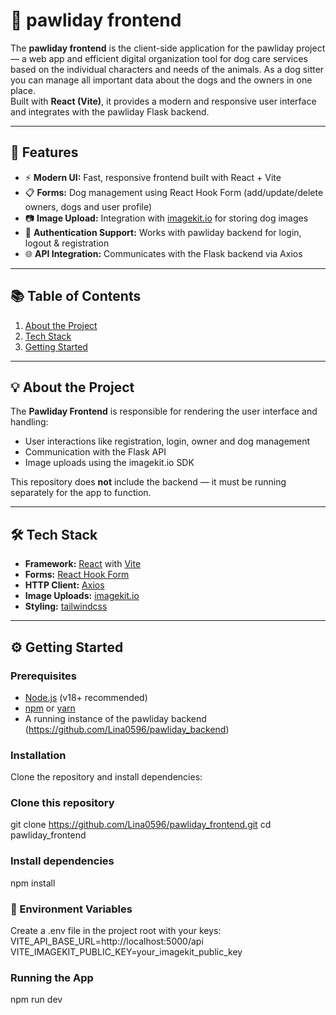 # 🐾 pawliday frontend

The **pawliday frontend** is the client-side application for the pawliday project — a web app and efficient digital organization tool for dog care services based on the individual characters and needs of the animals. As a dog sitter you can manage all important data about the dogs and the owners in one place.  
Built with **React (Vite)**, it provides a modern and responsive user interface and integrates with the pawliday Flask backend.

---

## 🚀 Features

- ⚡ **Modern UI:** Fast, responsive frontend built with React + Vite
- 📋 **Forms:** Dog management using React Hook Form (add/update/delete owners, dogs and user profile)
- 📷 **Image Upload:** Integration with [imagekit.io](https://imagekit.io/) for storing dog images
- 🔑 **Authentication Support:** Works with pawliday backend for login, logout & registration
- 🌐 **API Integration:** Communicates with the Flask backend via Axios

---

## 📚 Table of Contents

1. [About the Project](#-about-the-project)
2. [Tech Stack](#-tech-stack)
3. [Getting Started](#-getting-started)

---

## 💡 About the Project

The **Pawliday Frontend** is responsible for rendering the user interface and handling:

- User interactions like registration, login, owner and dog management
- Communication with the Flask API
- Image uploads using the imagekit.io SDK

This repository does **not** include the backend — it must be running separately for the app to function.

---

## 🛠 Tech Stack

- **Framework:** [React](https://reactjs.org/) with [Vite](https://vitejs.dev/)
- **Forms:** [React Hook Form](https://react-hook-form.com/)
- **HTTP Client:** [Axios](https://axios-http.com/)
- **Image Uploads:** [imagekit.io](https://imagekit.io/)
- **Styling:** [tailwindcss](https://tailwindcss.com/)

---

## ⚙ Getting Started

### Prerequisites

- [Node.js](https://nodejs.org/) (v18+ recommended)
- [npm](https://www.npmjs.com/) or [yarn](https://yarnpkg.com/)
- A running instance of the pawliday backend (https://github.com/Lina0596/pawliday_backend)

### Installation

Clone the repository and install dependencies:

### Clone this repository

git clone https://github.com/Lina0596/pawliday_frontend.git
cd pawliday_frontend

### Install dependencies

npm install

### 🔑 Environment Variables

Create a .env file in the project root with your keys:
VITE_API_BASE_URL=http://localhost:5000/api
VITE_IMAGEKIT_PUBLIC_KEY=your_imagekit_public_key

### Running the App

npm run dev
